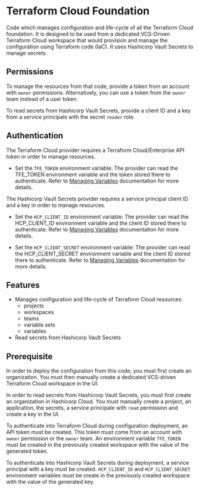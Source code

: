 # Terraform Cloud Foundation

Code which manages configuration and life-cycle of all the Terraform Cloud
foundation. It is designed to be used from a dedicated VCS-Driven Terraform
Cloud workspace that would provision and manage the configuration using
Terraform code (IaC). It uses Hashicorp Vault Secrets to manage secrets. 

## Permissions

To manage the resources from that code, provide a token from an account with
`owner` permissions. Alternatively, you can use a token from the `owner` team
instead of a user token.

To read secrets from Hashicorp Vault Secrets, provide a client ID and a key
from a service principals with the secret `reader` role.

## Authentication

The Terraform Cloud provider requires a Terraform Cloud/Enterprise API token in
order to manage resources.

- Set the `TFE_TOKEN` environment variable: The provider can read the TFE_TOKEN environment variable and the token stored there
to authenticate. Refer to [Managing Variables](https://developer.hashicorp.com/terraform/cloud-docs/workspaces/variables/managing-variables) documentation for more details.

The Hashicorp Vault Secrets provider requires a service principal client ID and
a key in order to manage resources.

- Set the `HCP_CLIENT_ID` environment variable: The provider can read the HCP_CLIENT_ID environment variable and the client ID stored there to authenticate. Refer to [Managing Variables](https://developer.hashicorp.com/terraform/cloud-docs/workspaces/variables/managing-variables) documentation for more details.

- Set the `HCP_CLIENT_SECRET` environment variable: The provider can read the HCP_CLIENT_SECRET environment variable and the client ID stored there to authenticate. Refer to [Managing Variables](https://developer.hashicorp.com/terraform/cloud-docs/workspaces/variables/managing-variables) documentation for more details.

## Features

- Manages configuration and life-cycle of Terraform Cloud resources:
  - projects
  - workspaces
  - teams
  - variable sets
  - variables
- Read secrets from Hashicorp Vault Secrets

## Prerequisite

In order to deploy the configuration from this code, you must first create
an organization. You must then manually create a dedicated VCS-driven
Terraform Cloud workspace in the UI.

In order to read secrets from Hashicorp Vault Secrets, you must first create
an organization in Hashicorp Cloud. You must manually create a project, an
application, the secrets, a service principale with `read` permission
and create a key in the UI.

To authenticate into Terraform Cloud during configuration deployment, an
API token must be created. This token must come from an account with `owner`
permission or the `owner` team. An environment variable `TFE_TOKEN` must be
created in the previously created workspace with the value of the generated token.

To authenticate into Hashicorp Vault Secrets during deployment, a service
principal with a key must be created. `HCP_CLIENT_ID` and `HCP_CLIENT_SECRET`
environment variables must be create in the previously created workspace with
the value of the generated key.
